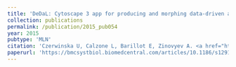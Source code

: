 ```yaml
---
title: 'DeDaL: Cytoscape 3 app for producing and morphing data-driven and structure-driven network layouts'
collection: publications
permalink: /publication/2015_pub054
year: 2015
pubtype: 'MLN'
citation: 'Czerwinska U, Calzone L, Barillot E, Zinovyev A. <a href="https://bmcsystbiol.biomedcentral.com/articles/10.1186/s12918-015-0189-4">DeDaL: Cytoscape 3 app for producing and morphing data-driven and structure-driven network layouts</a>. 2015. <i>BMC Syst Biol.</i> 14;9:46.'
paperurl: 'https://bmcsystbiol.biomedcentral.com/articles/10.1186/s12918-015-0189-4'
---
```

